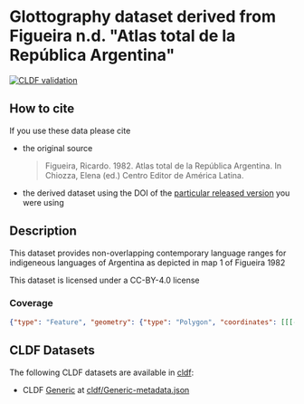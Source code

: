 # Glottography dataset derived from Figueira n.d. "Atlas total de la República Argentina"

[![CLDF validation](https://github.com/Glottography/figueira1982atlastotalargentina/workflows/CLDF-validation/badge.svg)](https://github.com/Glottography/figueira1982atlastotalargentina/actions?query=workflow%3ACLDF-validation)

## How to cite

If you use these data please cite
- the original source
  > Figueira, Ricardo. 1982. Atlas total de la República Argentina. In  Chiozza, Elena (ed.) Centro Editor de América Latina.
- the derived dataset using the DOI of the [particular released version](../../releases/) you were using

## Description


This dataset provides non-overlapping contemporary language ranges for indigeneous languages of Argentina as depicted in map 1 of Figueira 1982

This dataset is licensed under a CC-BY-4.0 license




### Coverage

```geojson
{"type": "Feature", "geometry": {"type": "Polygon", "coordinates": [[[-72.2, -51.7], [-72.2, -21.9], [-53.7, -21.9], [-53.7, -51.7], [-72.2, -51.7]]]}, "properties": {}}
```


## CLDF Datasets

The following CLDF datasets are available in [cldf](cldf):

- CLDF [Generic](https://github.com/cldf/cldf/tree/master/modules/Generic) at [cldf/Generic-metadata.json](cldf/Generic-metadata.json)